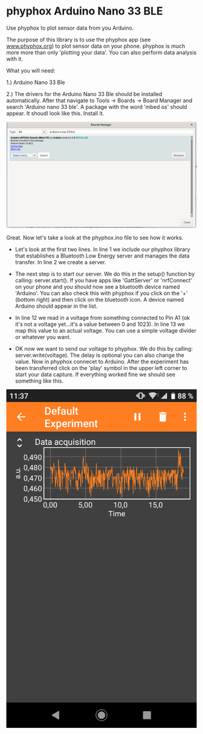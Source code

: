 # phyphox Arduino Nano 33 BLE 
Use phyphox to plot sensor data from you Arduino. 

The purpose of this library is to use the phyphox app (see www.phyphox.org) to plot sensor data on your phone. phyphox is much more more than only 'plotting your data'. You can also perform data analysis with it. 


What you will need:

1.) Arduino Nano 33 Ble 

2.) The drivers for the Arduino Nano 33 Ble should be installed automatically. After that navigate to Tools -> Boards -> Board Manager and search 'Arduino nano 33 ble'. A package with the word 'mbed os' should appear. It shoudl look like this. Install it.

![alt text](https://github.com/AlexanderKrampe/Mbed-ArduinoNano33BLE/blob/master/IDE.png)


Great. Now let's take a look at the phyphox.ino file to see how it works. 

- Let's look at the first two lines. 
In line 1 we include our phyphox library that establishes a Bluetooth Low Energy server and manages the data transfer. In line 2 we create a server. 

- The next step is to start our server. We do this in the setup() function by calling: server.start(). If you have apps like 'GattServer' or 'nrfConnect' on your phone and you should now see a bluetooth device named 'Arduino'. You can also check this with phyphox if you click on the '+' (bottom right) and then click on the bluetooth icon. A device named Arduino should appear in the list. 

- In line 12 we read in a voltage from something connected to Pin A1 (ok it's not a voltage yet...it's a value between 0 and 1023). In line 13 we map this value to an actual voltage. You can use a simple voltage divider or whatever you want. 


- OK now we want to send our voltage to phyphox. We do this by calling: server.write(voltage). The delay is optional you can also change the value. Now in phyphox connecet to Arduino. After the experiment has been transferred click on the 'play' symbol in the upper left corner to start your data capture. If everything worked fine we should see something like this. 

![alt text](https://github.com/AlexanderKrampe/Mbed-ArduinoNano33BLE/blob/master/exp.png)

